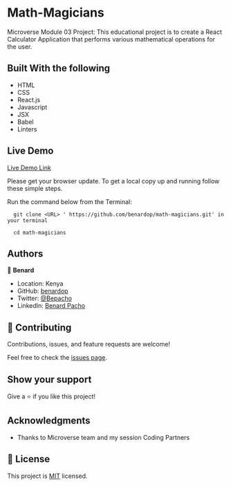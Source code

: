 # Math-Magicians
Microverse Module 03 Project: This educational project is to create a React Calculator Application that performs various mathematical operations for the user.
 
## Built With the following

- HTML
- CSS
- React.js
- Javascript
- JSX
- Babel
- Linters

## Live Demo
[Live Demo Link](https://github.com/benardop/math-magicians.git)


Please get your browser update.
To get a local copy up and running follow these simple steps.

Run the command below from the Terminal:

      git clone <URL> ' https://github.com/benardop/math-magicians.git' in your terminal

	  cd math-magicians


## Authors

👤 **Benard**

- Location: Kenya
- GitHub: [benardop](https://github.com/benardop/)
- Twitter: [@Bepacho](https://twitter.com/Bepacho)
- LinkedIn: [Benard Pacho](https://www.linkedin.com/in/ochieng-benard-8264b815/)

## 🤝 Contributing

Contributions, issues, and feature requests are welcome!

Feel free to check the [issues page](https://github.com/benardop/LeaderBoard/issues).

## Show your support

Give a ⭐ if you like this project!

## Acknowledgments

- Thanks to Microverse team and my session Coding Partners

## 📝 License

This project is [MIT](./MIT.md) licensed.
